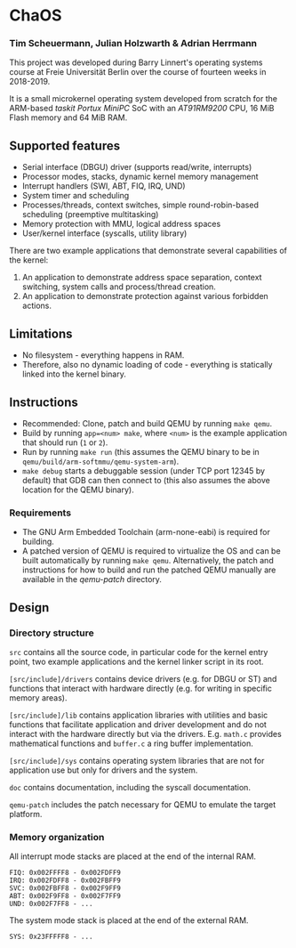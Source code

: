 # ChaOS

### Tim Scheuermann, Julian Holzwarth & Adrian Herrmann

This project was developed during Barry Linnert's operating systems course at Freie Universität Berlin over the course of fourteen weeks in 2018-2019.

It is a small microkernel operating system developed from scratch for the ARM-based *taskit Portux MiniPC* SoC with an *AT91RM9200* CPU, 16 MiB Flash memory and 64 MiB RAM.

## Supported features

* Serial interface (DBGU) driver (supports read/write, interrupts)
* Processor modes, stacks, dynamic kernel memory management
* Interrupt handlers (SWI, ABT, FIQ, IRQ, UND)
* System timer and scheduling
* Processes/threads, context switches, simple round-robin-based scheduling (preemptive multitasking)
* Memory protection with MMU, logical address spaces
* User/kernel interface (syscalls, utility library)

There are two example applications that demonstrate several capabilities of the kernel:

1. An application to demonstrate address space separation, context switching, system calls and process/thread creation.
2. An application to demonstrate protection against various forbidden actions.

## Limitations

* No filesystem - everything happens in RAM.
* Therefore, also no dynamic loading of code - everything is statically linked into the kernel binary.

## Instructions

* Recommended: Clone, patch and build QEMU by running `make qemu`.
* Build by running `app=<num> make`, where `<num>` is the example application that should run (`1` or `2`).
* Run by running `make run` (this assumes the QEMU binary to be in `qemu/build/arm-softmmu/qemu-system-arm`).
* `make debug` starts a debuggable session (under TCP port 12345 by default) that GDB can then connect to (this also assumes the above location for the QEMU binary).

### Requirements

* The GNU Arm Embedded Toolchain (arm-none-eabi) is required for building.
* A patched version of QEMU is required to virtualize the OS and can be built automatically by running `make qemu`. Alternatively, the patch and instructions for how to build and run the patched QEMU manually are available in the *qemu-patch* directory.

## Design

### Directory structure

`src` contains all the source code, in particular code for the kernel entry point, two example applications and the kernel linker script in its root.

`[src/include]/drivers` contains device drivers (e.g. for DBGU or ST) and functions that interact with hardware directly (e.g. for writing in specific memory areas).

`[src/include]/lib` contains application libraries with utilities and basic functions that facilitate application and driver development and do not interact with the hardware directly but via the drivers. E.g. `math.c` provides mathematical functions and `buffer.c` a ring buffer implementation.

`[src/include]/sys` contains operating system libraries that are not for application use but only for drivers and the system.

`doc` contains documentation, including the syscall documentation.

`qemu-patch` includes the patch necessary for QEMU to emulate the target platform.

### Memory organization

All interrupt mode stacks are placed at the end of the internal RAM.

```
FIQ: 0x002FFFF8 - 0x002FDFF9
IRQ: 0x002FDFF8 - 0x002FBFF9
SVC: 0x002FBFF8 - 0x002F9FF9
ABT: 0x002F9FF8 - 0x002F7FF9
UND: 0x002F7FF8 - ...
```

The system mode stack is placed at the end of the external RAM.

```
SYS: 0x23FFFFF8 - ...
```
